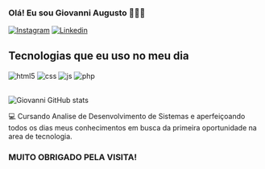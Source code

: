 ### Olá! Eu sou Giovanni Augusto 🧑🏾‍💻




[![Instagram](https://img.shields.io/badge/Instagram-E4405F?style=for-the-badge&logo=instagram&logoColor=white)](https://www.instagram.com/20gio_/)
[![Linkedin](https://img.shields.io/badge/LinkedIn-0077B5?style=for-the-badge&logo=linkedin&logoColor=white)](https://www.linkedin.com/in/giovanni-augusto-791a91133/)

## Tecnologias que eu uso no meu dia

<div style="display: inline_block">
  <img align="center" alt="html5" src="https://img.shields.io/badge/HTML-239120?style=for-the-badge&logo=html5&logoColor=white" />
  <img align="center" alt="css" src="https://img.shields.io/badge/CSS3-1572B6?style=for-the-badge&logo=css3&logoColor=white" />
  <img align="center" alt="js" src="https://img.shields.io/badge/JavaScript-F7DF1E?style=for-the-badge&logo=javascript&logoColor=black" />
  <img align="center" alt="php" src="https://img.shields.io/badge/PHP-777BB4?style=for-the-badge&logo=php&logoColor=white" />
</div><br/>


![Giovanni GitHub stats](https://github-readme-stats.vercel.app/api?username=giovannisantos092&show_icons=true&theme=radical)


💻 Cursando Analise de Desenvolvimento de Sistemas e aperfeiçoando todos os dias meus conhecimentos em busca da primeira oportunidade na area de tecnologia.

### MUITO OBRIGADO PELA VISITA!





